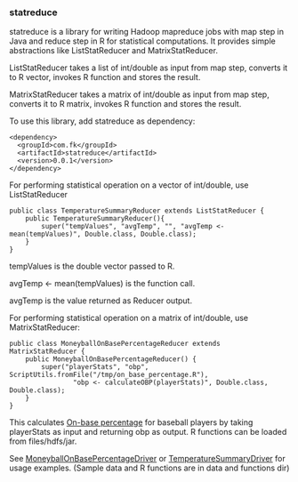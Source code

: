 ### statreduce

statreduce is a library for writing Hadoop mapreduce jobs with map step in Java and reduce step in R for statistical computations. It provides simple abstractions like ListStatReducer and MatrixStatReducer.

ListStatReducer takes a list of int/double as input from map step, converts it to R vector, invokes R function and stores the result.

MatrixStatReducer takes a matrix of int/double as input from map step, converts it to R matrix, invokes R function and stores the result.

To use this library, add statreduce as dependency:
```
<dependency>
  <groupId>com.fk</groupId>
  <artifactId>statreduce</artifactId>
  <version>0.0.1</version>
</dependency>
```

For performing statistical operation on a vector of int/double, use ListStatReducer
```
public class TemperatureSummaryReducer extends ListStatReducer {
    public TemperatureSummaryReducer(){
        super("tempValues", "avgTemp", "", "avgTemp <- mean(tempValues)", Double.class, Double.class);
    }
}
```

tempValues is the double vector passed to R.

avgTemp <- mean(tempValues) is the function call.

avgTemp is the value returned as Reducer output.

For performing statistical operation on a matrix of int/double, use MatrixStatReducer:
```
public class MoneyballOnBasePercentageReducer extends MatrixStatReducer {
    public MoneyballOnBasePercentageReducer() {
        super("playerStats", "obp", ScriptUtils.fromFile("/tmp/on_base_percentage.R"),
                "obp <- calculateOBP(playerStats)", Double.class, Double.class);
    }
}
```
This calculates [On-base percentage](http://en.wikipedia.org/wiki/On-base_percentage) for baseball players by taking playerStats as input and returning obp as output.
R functions can be loaded from files/hdfs/jar.

See [MoneyballOnBasePercentageDriver](https://github.com/flipkart-incubator/statreduce/tree/master/src/examples/java/com/statreduce/examples/baseball) or [TemperatureSummaryDriver](https://github.com/flipkart-incubator/statreduce/tree/master/src/examples/java/com/statreduce/examples/temperature) for usage examples. (Sample data and R functions are in data and functions dir)
